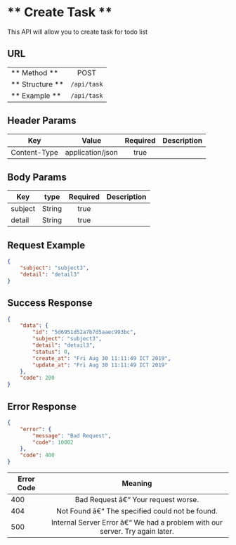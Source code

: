 # ** Create Task **

This API will allow you to create task for todo list

## URL

|||
| ---------------- | :--------------------------------------------------------------: |
|** Method **      |POST                                                              |
|** Structure **   |`/api/task`                                                       |
|** Example **     |`/api/task`                                                       |

## Header Params

|Key                  |Value                   |Required      |Description |
| ------------------- | :--------------------: | :----------: | ---------- |
| Content-Type        | application/json       |  true        |            |

## Body Params

|Key                  |type                    |Required      |Description |
| ------------------- | :--------------------: | :----------: | ---------- |
|subject              | String                 |true          |            |
|detail               | String                 |true          |            |

## Request Example
```json
{
	"subject": "subject3",
	"detail": "detail3"
}
```

## Success Response
```json
{
    "data": {
        "id": "5d6951d52a7b7d5aaec993bc",
        "subject": "subject3",
        "detail": "detail3",
        "status": 0,
        "create_at": "Fri Aug 30 11:11:49 ICT 2019",
        "update_at": "Fri Aug 30 11:11:49 ICT 2019"
    },
    "code": 200
}
```

## Error Response
```json
{
    "error": {
        "message": "Bad Request",
        "code": 10002
    },
    "code": 400
}
```

|Error Code   |Meaning                                                                        |
| ----------- | :-------------------------------------------------------------------------:   |
|400          |	Bad Request â€“ Your request worse.                                           |
|404          |	Not Found â€“ The specified could not be found.                               |
|500          |	Internal Server Error â€“ We had a problem with our server. Try again later.  |
